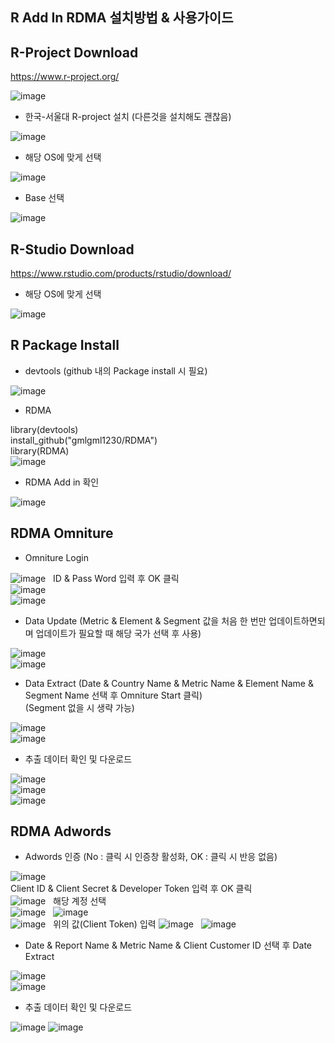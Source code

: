 ## R Add In RDMA 설치방법 & 사용가이드
   
## R-Project Download

https://www.r-project.org/

![image](https://user-images.githubusercontent.com/36947676/38477309-d78b77c2-3bec-11e8-989f-f852a20bbadf.png)

- 한국-서울대 R-project 설치 (다른것을 설치해도 괜찮음)

![image](https://user-images.githubusercontent.com/36947676/38477414-5cc2f032-3bed-11e8-9361-04f41971c7bc.png)

- 해당 OS에 맞게 선택

![image](https://user-images.githubusercontent.com/36947676/38478854-60d96440-3bf6-11e8-90d4-63f8b3b60b4a.png)

- Base 선택

![image](https://user-images.githubusercontent.com/36947676/38480176-e9bc17b4-3bfe-11e8-8280-b7d100653646.png)

## R-Studio Download

https://www.rstudio.com/products/rstudio/download/

- 해당 OS에 맞게 선택

![image](https://user-images.githubusercontent.com/36947676/38480229-3ffa14f0-3bff-11e8-9d79-710b2a5d6b1d.png)

## R Package Install

- devtools (github 내의 Package install 시 필요)

![image](https://user-images.githubusercontent.com/36947676/38480605-7620d3b4-3c01-11e8-8dd2-256ce7fcb644.png)

- RDMA

library(devtools)  
install_github("gmlgml1230/RDMA")  
library(RDMA)  
![image](https://user-images.githubusercontent.com/36947676/38480763-6096133c-3c02-11e8-8f09-4ed8966e2144.png)

- RDMA Add in 확인

![image](https://user-images.githubusercontent.com/36947676/38480794-877a3316-3c02-11e8-9188-c3e0a7a43051.png)


## RDMA Omniture

- Omniture Login

![image](https://user-images.githubusercontent.com/36947676/38481107-1761cb28-3c04-11e8-97d4-8392f573779a.png)  
ID & Pass Word 입력 후 OK 클릭  
![image](https://user-images.githubusercontent.com/36947676/38481966-43883bd4-3c08-11e8-9973-82a94a3812c4.png)  
![image](https://user-images.githubusercontent.com/36947676/38481141-4018726a-3c04-11e8-85b9-0751fdab7aa9.png)  
  
- Data Update (Metric & Element & Segment 값을 처음 한 번만 업데이트하면되며 업데이트가 필요할 때 해당 국가 선택 후 사용)  
  
![image](https://user-images.githubusercontent.com/36947676/38481342-24ed94c4-3c05-11e8-9187-8dd82017d8a1.png)  
![image](https://user-images.githubusercontent.com/36947676/38481186-77a8601e-3c04-11e8-8ffa-4129b99e9a4b.png)  

- Data Extract (Date & Country Name & Metric Name & Element Name & Segment Name 선택 후 Omniture Start 클릭)  
(Segment 없을 시 생략 가능)  
  
![image](https://user-images.githubusercontent.com/36947676/38481447-d331296a-3c05-11e8-8f0c-8ae678619117.png)  
![image](https://user-images.githubusercontent.com/36947676/38481641-c128bf34-3c06-11e8-8bca-ba5ec3dd0955.png)  
  
- 추출 데이터 확인 및 다운로드  
  
![image](https://user-images.githubusercontent.com/36947676/38481669-ee1bc4fa-3c06-11e8-8f10-2fc3005a7d66.png)  
![image](https://user-images.githubusercontent.com/36947676/38481694-0b20abec-3c07-11e8-936c-cd4560c34e98.png)  
![image](https://user-images.githubusercontent.com/36947676/38482441-448ddb7c-3c0a-11e8-8438-b28bc535f205.png)  

## RDMA Adwords

- Adwords 인증 (No : 클릭 시 인증창 활성화, OK : 클릭 시 반응 없음)
  
![image](https://user-images.githubusercontent.com/36947676/38482919-1916c95c-3c0c-11e8-962b-74ba90ff71f4.png)  
Client ID & Client Secret & Developer Token 입력 후 OK 클릭  
![image](https://user-images.githubusercontent.com/36947676/38482945-2c0b3688-3c0c-11e8-95c7-40575daed823.png)  
해당 계정 선택  
![image](https://user-images.githubusercontent.com/36947676/38485677-9ba56b9a-3c15-11e8-8241-8a4df4c2d761.png)  
![image](https://user-images.githubusercontent.com/36947676/38485715-bd69dc98-3c15-11e8-8982-496a74659034.png)  
![image](https://user-images.githubusercontent.com/36947676/38485744-d61f3d0a-3c15-11e8-8306-e6d8fbeacfaa.png)  
위의 값(Client Token) 입력
![image](https://user-images.githubusercontent.com/36947676/38485640-7bb082e8-3c15-11e8-9571-e2d2b0638538.png)  
![image](https://user-images.githubusercontent.com/36947676/38485770-f0e6def4-3c15-11e8-8083-eb373357aa75.png)  
  
- Date & Report Name & Metric Name & Client Customer ID 선택 후 Date Extract  
  
![image](https://user-images.githubusercontent.com/36947676/38486803-070e1d16-3c19-11e8-88b9-0168f144c132.png)  
![image](https://user-images.githubusercontent.com/36947676/38486814-14fccd28-3c19-11e8-8553-96dfb5a60753.png)  
  
- 추출 데이터 확인 및 다운로드  
  
![image](https://user-images.githubusercontent.com/36947676/38486868-41686408-3c19-11e8-9b03-454cb88ec24b.png)
![image](https://user-images.githubusercontent.com/36947676/38486933-72044fb4-3c19-11e8-89e0-d683947b76be.png)
